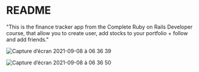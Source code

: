 # README

"This is the finance tracker app from the Complete Ruby on Rails Developer course, that allow you to create user, add stocks to your portfolio + follow and add friends."



![Capture d’écran 2021-09-08 à 06 36 39](https://user-images.githubusercontent.com/26653558/132447875-c40ae8b2-f850-4c93-bc7a-6974dcdc9290.png)

 ![Capture d’écran 2021-09-08 à 06 36 50](https://user-images.githubusercontent.com/26653558/132447861-c0c5b028-2217-4bc4-acb7-884103d2cc0f.png)


